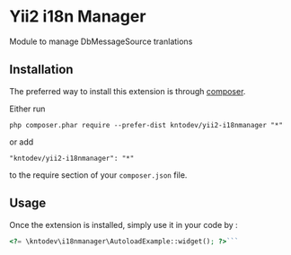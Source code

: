 Yii2 i18n Manager
================
Module to manage DbMessageSource tranlations

Installation
------------

The preferred way to install this extension is through [composer](http://getcomposer.org/download/).

Either run

```
php composer.phar require --prefer-dist kntodev/yii2-i18nmanager "*"
```

or add

```
"kntodev/yii2-i18nmanager": "*"
```

to the require section of your `composer.json` file.


Usage
-----

Once the extension is installed, simply use it in your code by  :

```php
<?= \kntodev\i18nmanager\AutoloadExample::widget(); ?>```

